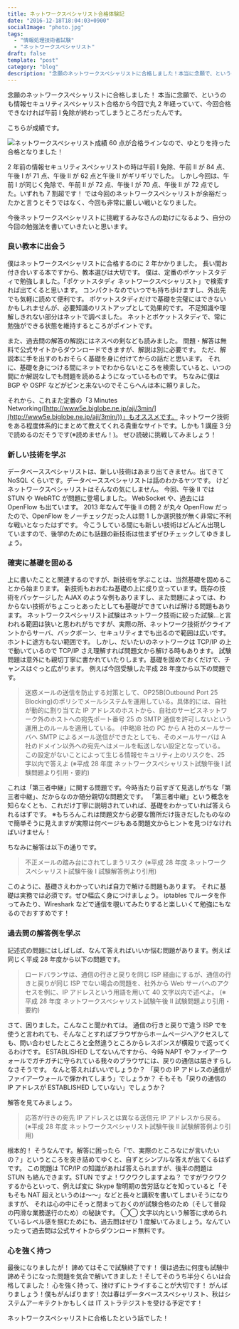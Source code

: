 ```yaml
---
title: ネットワークスペシャリスト合格体験記
date: "2016-12-18T18:04:03+0900"
socialImage: "photo.jpg"
tags:
  - "情報処理技術者試験"
  - "ネットワークスペシャリスト"
draft: false
template: "post"
category: "blog"
description: "念願のネットワークスペシャリストに合格しました！本当に念願で、というのも情報セキュリティスペシャリスト合格から今回で丸 2 年経っていて、今回合格できなければ午前 I 免除が終わってしまうところだったんです。…"
---
```


念願のネットワークスペシャリストに合格しました！
本当に念願で、というのも情報セキュリティスペシャリスト合格から今回で丸 2 年経っていて、今回合格できなければ午前 I 免除が終わってしまうところだったんです。

こちらが成績です。

![ネットワークスペシャリスト成績](https://lh3.googleusercontent.com/pw/ACtC-3cJJG24p8M5wNBDBcGb4Bmc0njr2p2GzTuXB3z_7vwnC0FyW8ChvDTKkOH5SFB1fqS6jiFCkysXD53sSs5OOZ_67KRgHwIJ-vH_Pg6XSFM2JSZmDplgXH-WgtqPZRQ9qG9D7g59rYN7efbAoiJILXnnmA=w563-h351-no?authuser=0)
60 点が合格ラインなので、ゆとりを持った合格となりました！

2 年前の情報セキュリティスペシャリストの時は午前 I 免除、午前 II が 84 点、午後 I が 71 点、午後 II が 62 点と午後 II がギリギリでした。
しかし今回は、午前 I が同じく免除で、午前 II が 72 点、午後 I が 70 点、午後 II が 72 点でした。いずれも 7 割超です！
では今回のネットワークスペシャリストが余裕だったかと言うとそうではなく、今回も非常に厳しい戦いとなりました。

今後ネットワークスペシャリストに挑戦するみなさんの助けになるよう、自分の今回の勉強法を書いていきたいと思います。

### 良い教本に出会う

僕はネットワークスペシャリストに合格するのに 2 年かかりました。
長い間お付き合いする本ですから、教本選びは大切です。
僕は、定番のポケットスタディで勉強しました。「ポケットスタディ ネットワークスペシャリスト」で検索すれば出てくると思います。
コンパクトなのでいつでも持ち歩けますし、外出先でも気軽に読めて便利です。
ポケットスタディだけで基礎を完璧にはできないかもしれませんが、必要知識のリストアップとして効果的です。
不足知識や理解しきれない部分はネットで調べました。
ネットとポケットスタディで、常に勉強ができる状態を維持するところがポイントです。

また、過去問の解答の解説にはネスペの剣なども読みました。
問題・解答は無料で公式サイトからダウンロードできますが、解説は別に必要です。
ただ、解説本に手を出すのもおそらく基礎を身に付けてからの話だと思います。
それに、基礎を身につける間にネットでわからないところを検索していると、いつの間にか解説なしでも問題を読めるようになっているものです。
ちなみに僕は BGP や OSPF などがピンと来ないのでそこらへんは本に頼りました。

それから、これまた定番の「3 Minutes Networking([http://www5e.biglobe.ne.jp/aji/3min/](http://www5e.biglobe.ne.jp/aji/3min/))」もオススメです。
ネットワーク技術をある程度体系的にまとめて教えてくれる貴重なサイトです。しかも 1 講座 3 分で読めるのだそうです(※読めません！)。
ぜひ読破に挑戦してみましょう！

### 新しい技術を学ぶ

データベーススペシャリストは、新しい技術はあまり出てきません。出てきて NoSQL くらいです。データベーススペシャリストは話のわかるヤツです。
けどネットワークスペシャリストはそんなの気にしません。
今回、午後 II では STUN や WebRTC が問題に登場しました。
WebSocket や、過去には OpenFlow も出ています。
2013 年なんて午後 II の問 2 が丸々 OpenFlow だったので、OpenFlow をノーチェックだった人は問 1 しか選択肢が無く非常に不利な戦いとなったはずです。
今こうしている間にも新しい技術はどんどん出現していますので、後学のためにも話題の新技術は怯まずぜひチェックしてゆきましょう。

### 確実に基礎を固める

上に書いたことと関連するのですが、新技術を学ぶことは、当然基礎を固めることから始まります。
新技術もおおむね基礎の上に成り立っています。既存の技術をパッケージした AJAX のような例もありますし、また問題によっては、わからない技術がちょこっとあったとしても基礎ができていれば解ける問題もあります。
ネットワークスペシャリスト試験はネットワーク技術に絞った試験…と言われる範囲は狭いと思われがちですが、実際の所、ネットワーク技術がクライアントからサーバ、バックボーン、セキュリティまでも出るので範囲は広いです。ホントに途方もない範囲です。
しかし、だいたいのネットワークは TCP/IP の上で動いているので TCP/IP さえ理解すれば問題文から解ける時もあります。
試験問題は意外にも親切丁寧に書かれていたりします。基礎を固めておくだけで、チャンスはぐっと広がります。
例えば今回受験した平成 28 年度から以下の問題です。

> 迷惑メールの送信を防止する対策として、OP25B(Outbound Port 25
> Blocking)のポリシでメールシステムを運用している。具体的には、自社が動的に割り当てた
> IP
> アドレスのホストから、自社のサービスネットワーク外のホストへの宛先ポート番号
> 25 の SMTP 通信を許可しないという運用上のルールを適用している。 (中略)B
> 社の PC から A 社のメールサーバへ SMTP
> によるメール送信ができたとしても、そのメールサーバは A
> 社のドメイン以外への宛先へはメールを転送しない設定となっている。
> この設定がないことによって生じる情報セキュリティ上のリスクを、25
> 字以内で答えよ (※平成 28 年度 ネットワークスペシャリスト試験午後 I
> 試験問題より引用・要約)

これは「第三者中継」に関する問題です。今時当たり前すぎて見逃しがちな「第三者中継」、だからなのか随分親切な問題文です。
「第三者中継」という概念を知らなくとも、これだけ丁寧に説明されていれば、基礎をわかっていれば答えられるはずです。
※もちろんこれは問題文から必要な箇所だけ抜きだしたものなので簡単そうに見えますが実際は何ページもある問題文からヒントを見つけなければいけません！

ちなみに解答は以下の通りです。

> 不正メールの踏み台にされてしまうリスク (※平成 28 年度
> ネットワークスペシャリスト試験午後 I 試験解答例より引用)

このように、基礎さえわかっていれば自力で解ける問題もあります。
それに基礎は実務では必須です。ぜひ幅広く身につけましょう。
iptables でルータを作ってみたり、Wireshark などで通信を覗いてみたりすると楽しいくて勉強にもなるのでおすすめです！

### 過去問の解答例を学ぶ

記述式の問題にはしばしば、なんて答えればいいか悩む問題があります。例えば同じく平成 28 年度から以下の問題です。

> ロードバランサは、通信の行きと戻りを同じ ISP
> 経由にするが、通信の行きと戻りが同じ ISP でない場合の問題を、社外から Web
> サーバへのアクセスを例に、IP アドレスという用語を用いて 40
> 文字以内で述べよ。 (※平成 28 年度 ネットワークスペシャリスト試験午後 II
> 試験問題より引用・要約)

さて、困りました。こんなこと聞かれては。
通信の行きと戻りで違う ISP でを使うと言われても、そんなことすればブラウザからホームページへアクセスしても、問い合わせしたところと全然違うところからレスポンスが横殴りで返ってくるわけです。
ESTABLISHED してないんですから、今時 NAPT やファイアーウォールでガチガチに守られている我々のブラウザには、戻りの通信は届きすらしなさそうです。
なんと答えればいいでしょうか？
「戻りの IP アドレスの通信がファイアーウォールで弾かれてしまう」でしょうか？
そもそも「戻りの通信の IP アドレスが ESTABLISHED していない」でしょうか？

解答を見てみましょう。

> 応答が行きの宛先 IP アドレスとは異なる送信元 IP アドレスから戻る。 (※平成
> 28 年度 ネットワークスペシャリスト試験午後 II 試験解答例より引用)

根本的！
そうなんです。解答に困ったら「で、実際のところなにが言いたいの？」というところを突き詰めてゆくと、自ずとシンプルな答えが出てくるはずです。
この問題は TCP/IP の知識があれば答えられますが、後半の問題は STUN も絡んできます。STUN ですよ！ワクワクしますよね？
ですがワクワクするからといって、例えば変に Skype 黎明期の苦労話などを知っていると「そもそも NAT 超えというのは〜〜」などと長々と講釈を書いてしまいそうになりますが、
それは心の中にそっと閉まっておくのが試験合格のため（そして普段の円滑な業務遂行のため）の秘訣です。
◯◯ 文字以内という解答に求められているレベル感を掴むためにも、過去問はぜひ 1 度解いてみましょう。なんていったって過去問は公式サイトからダウンロード無料です。

### 心を強く持つ

最後になりましたが！
諦めてはそこで試験終了です！
僕は過去に何度も試験中諦めそうになった問題を気合で解いてきました！そしてそのうち半分くらいは合格してました！
心を強く持って、挫けずにトライすることが大切です！
がんばりましょう！僕もがんばります！次は春はデータベーススペシャリスト、秋はシステムアーキテクトかもしくは IT ストラテジストを受ける予定です！

ネットワークスペシャリストに合格したという話でした！
